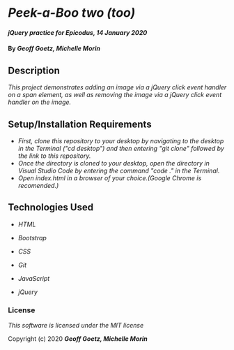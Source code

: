 # _Peek-a-Boo two (too)_

#### _jQuery practice for Epicodus, 14 January 2020_

#### By _**Geoff Goetz, Michelle Morin**_

## Description

_This project demonstrates adding an image via a jQuery click event handler on a span element, as well as removing the image via a jQuery click event handler on the image._

## Setup/Installation Requirements

* _First, clone this repository to your desktop by navigating to the desktop in the Terminal ("cd desktop") and then entering "git clone" followed by the link to this repository._
* _Once the directory is cloned to your desktop, open the directory in Visual Studio Code by entering the command "code ." in the Terminal._
* _Open index.html in a browser of your choice.(Google Chrome is recomended.)_

## Technologies Used

* _HTML_

* _Bootstrap_

* _CSS_

* _Git_

* _JavaScript_

* _jQuery_


### License

*This software is licensed under the MIT license*

Copyright (c) 2020 **_Geoff Goetz, Michelle Morin_**
